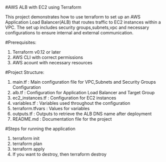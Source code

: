 #AWS ALB with EC2 using Terraform

This project demonstrates how to use terraform to set up an AWS Application Load Balancer(ALB) that routes traffic to EC2 instances within a VPC. The set up includes security groups,subnets,vpc and necessary configurations to ensure internal and external communication.

#Prerequisites:
1) Terraform v0.12 or later
2) AWS CLI with correct permissions
3) AWS acount with necessary resources

#Project Structure:
1) main.tf : Main configuration file for VPC,Subnets and Security Groups Configuration
2) alb.tf : Configuration for Application Load Balancer and Target Group
3) ec2_instances.tf : Configuration for EC2 instances
4) variables.tf : Variables used throughout the configuration
5) terraform.tfvars : Values for variables
6) outputs.tf : Outputs to retrieve the ALB DNS name after deployment
7) README.md : Documentation file for the project

#Steps for running the application
1) terraform init
2) terraform plan
3) terraform apply
4) If you want to destroy, then terraform destroy
